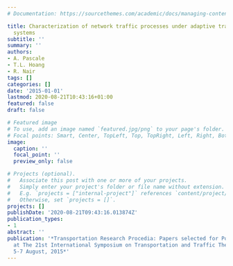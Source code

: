 ```yaml
---
# Documentation: https://sourcethemes.com/academic/docs/managing-content/

title: Characterization of network traffic processes under adaptive traffic control
  systems
subtitle: ''
summary: ''
authors:
- A. Pascale
- T.L. Hoang
- R. Nair
tags: []
categories: []
date: '2015-01-01'
lastmod: 2020-08-21T10:43:16+01:00
featured: false
draft: false

# Featured image
# To use, add an image named `featured.jpg/png` to your page's folder.
# Focal points: Smart, Center, TopLeft, Top, TopRight, Left, Right, BottomLeft, Bottom, BottomRight.
image:
  caption: ''
  focal_point: ''
  preview_only: false

# Projects (optional).
#   Associate this post with one or more of your projects.
#   Simply enter your project's folder or file name without extension.
#   E.g. `projects = ["internal-project"]` references `content/project/deep-learning/index.md`.
#   Otherwise, set `projects = []`.
projects: []
publishDate: '2020-08-21T09:43:16.013874Z'
publication_types:
- 1
abstract: ''
publication: '*Transportation Research Procedia: Papers selected for Poster Sessions
  at The 21st International Symposium on Transportation and Traffic Theory Kobe, Japan,
  5-7 August, 2015*'
---
```

